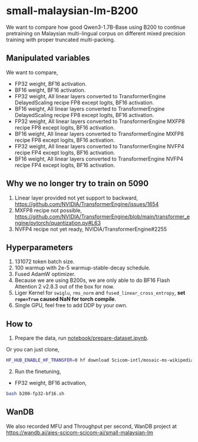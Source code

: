 # small-malaysian-lm-B200

We want to compare how good Qwen3-1.7B-Base using B200 to continue pretraining on Malaysian multi-lingual corpus on different mixed precision training with proper truncated multi-packing.

## Manipulated variables

We want to compare,

- FP32 weight, BF16 activation.
- BF16 weight, BF16 activation.
- FP32 weight, All linear layers converted to TransformerEngine DelayedScaling recipe FP8 except logits, BF16 activation.
- BF16 weight, All linear layers converted to TransformerEngine DelayedScaling recipe FP8 except logits, BF16 activation.
- FP32 weight, All linear layers converted to TransformerEngine MXFP8 recipe FP8 except logits, BF16 activation.
- BF16 weight, All linear layers converted to TransformerEngine MXFP8 recipe FP8 except logits, BF16 activation.
- FP32 weight, All linear layers converted to TransformerEngine NVFP4 recipe FP4 except logits, BF16 activation.
- BF16 weight, All linear layers converted to TransformerEngine NVFP4 recipe FP4 except logits, BF16 activation.

## Why we no longer try to train on 5090

1. Linear layer provided not yet support to backward, https://github.com/NVIDIA/TransformerEngine/issues/1654
2. MXFP8 recipe not possible, https://github.com/NVIDIA/TransformerEngine/blob/main/transformer_engine/pytorch/quantization.py#L63
3. NVFP4 recipe not yet ready, NVIDIA/TransformerEngine#2255

## Hyperparameters

1. 131072 token batch size.
2. 100 warmup with 2e-5 warmup-stable-decay schedule.
3. Fused AdamW optimizer.
4. Because we are using B200s, we are only able to do BF16 Flash Attention 2 v2.8.3 out of the box for now.
5. Liger Kernel for `swiglu`, `rms_norm` and `fused_linear_cross_entropy`, **set `rope=True` caused NaN for torch compile**.
6. Single GPU, feel free to add DDP by your own.

## How to

1. Prepare the data, run [notebook/prepare-dataset.ipynb](notebook/prepare-dataset.ipynb).

Or you can just clone,

```bash
HF_HUB_ENABLE_HF_TRANSFER=0 hf download Scicom-intl/mosaic-ms-wikipedia-2023-10-01 --repo-type=dataset --local-dir=./multipacking
```

2. Run the finetuning,

- FP32 weight, BF16 activation,

```bash
bash b200-fp32-bf16.sh
```

## WanDB

We also recorded MFU and Throughput per second, WanDB project at https://wandb.ai/aies-scicom-scicom-ai/small-malaysian-lm